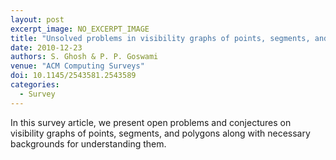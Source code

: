 ```yaml
---
layout: post
excerpt_image: NO_EXCERPT_IMAGE
title: "Unsolved problems in visibility graphs of points, segments, and polygons"
date: 2010-12-23
authors: S. Ghosh & P. P. Goswami
venue: "ACM Computing Surveys"
doi: 10.1145/2543581.2543589
categories:
  - Survey
---
```

In this survey article, we present open problems and conjectures on visibility graphs of points, segments, and polygons along with necessary backgrounds for understanding them.
